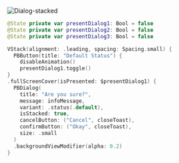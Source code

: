 ![Dialog-stacked](https://github.com/powerhome/playbook-swift/assets/112719604/4d4af495-4a96-426a-9877-6d2d95e234ef)

```swift
@State private var presentDialog1: Bool = false
@State private var presentDialog2: Bool = false
@State private var presentDialog3: Bool = false

VStack(alignment: .leading, spacing: Spacing.small) {
  PBButton(title: "Default Status") {
    disableAnimation()
    presentDialog1.toggle()
}
.fullScreenCover(isPresented: $presentDialog1) {
  PBDialog(
    title: "Are you sure?",
    message: infoMessage,
    variant: .status(.default),
    isStacked: true,
    cancelButton: ("Cancel", closeToast),
    confirmButton: ("Okay", closeToast),
    size: .small
  )
  .backgroundViewModifier(alpha: 0.2)
}
```
